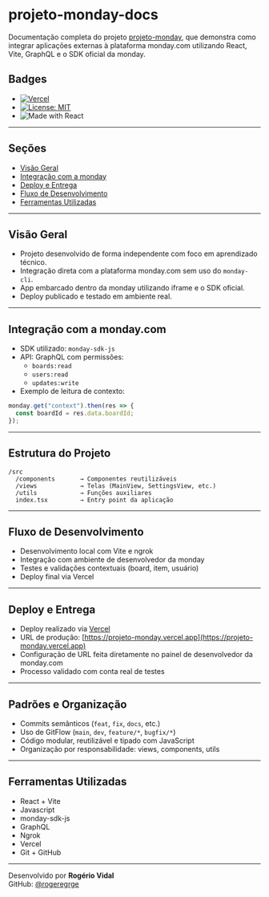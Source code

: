 # projeto-monday-docs

Documentação completa do projeto [projeto-monday](https://github.com/rogeregrge/projeto-monday), que demonstra como integrar aplicações externas à plataforma monday.com utilizando React, Vite, GraphQL e o SDK oficial da monday.

## Badges

- [![Vercel](https://vercel.com/button)](https://projeto-monday.vercel.app/)
- [![License: MIT](https://img.shields.io/badge/license-MIT-blue.svg)](LICENSE)  
- ![Made with React](https://img.shields.io/badge/made%20with-react-61DAFB?logo=react&logoColor=white)

---

## Seções

- [Visão Geral](docs/VisaoGeral.md)
- [Integração com a monday](docs/integracao.md)
- [Deploy e Entrega](docs/deploy.md)
- [Fluxo de Desenvolvimento](docs/fluxo.md)
- [Ferramentas Utilizadas](docs/ferramentas.md)      


---

## Visão Geral

- Projeto desenvolvido de forma independente com foco em aprendizado técnico.
- Integração direta com a plataforma monday.com sem uso do `monday-cli`.
- App embarcado dentro da monday utilizando iframe e o SDK oficial.
- Deploy publicado e testado em ambiente real.

---

## Integração com a monday.com

- SDK utilizado: `monday-sdk-js`
- API: GraphQL com permissões:
  - `boards:read`
  - `users:read`
  - `updates:write`
- Exemplo de leitura de contexto:
```ts
monday.get("context").then(res => {
  const boardId = res.data.boardId;
});
```

---

## Estrutura do Projeto

```
/src
  /components       → Componentes reutilizáveis
  /views            → Telas (MainView, SettingsView, etc.)
  /utils            → Funções auxiliares
  index.tsx         → Entry point da aplicação
```

---

## Fluxo de Desenvolvimento

- Desenvolvimento local com Vite e ngrok
- Integração com ambiente de desenvolvedor da monday
- Testes e validações contextuais (board, item, usuário)
- Deploy final via Vercel

---

## Deploy e Entrega

- Deploy realizado via [Vercel](https://vercel.com)
- URL de produção: [https://projeto-monday.vercel.app](https://projeto-monday.vercel.app)
- Configuração de URL feita diretamente no painel de desenvolvedor da monday.com
- Processo validado com conta real de testes

---

## Padrões e Organização

- Commits semânticos (`feat`, `fix`, `docs`, etc.)
- Uso de GitFlow (`main`, `dev`, `feature/*`, `bugfix/*`)
- Código modular, reutilizável e tipado com JavaScript
- Organização por responsabilidade: views, components, utils

---

## Ferramentas Utilizadas

- React + Vite
- Javascript
- monday-sdk-js
- GraphQL
- Ngrok
- Vercel
- Git + GitHub

---

Desenvolvido por **Rogério Vidal**  
GitHub: [@rogeregrge](https://github.com/rogeregrge)
